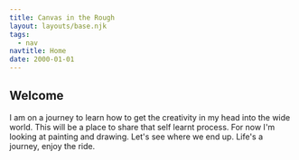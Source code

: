 ```yaml
---
title: Canvas in the Rough
layout: layouts/base.njk
tags:
  - nav
navtitle: Home
date: 2000-01-01
---
```


## Welcome

I am on a journey to learn how to get the creativity in my head into the wide world. This will be a place to share that self learnt process. For now I'm looking at painting and drawing. Let's see where we end up. Life's a journey, enjoy the ride.